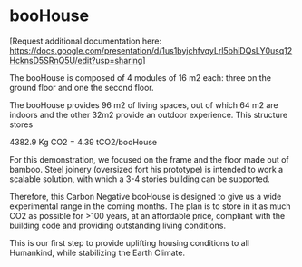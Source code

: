 # booHouse

[Request additional documentation here: https://docs.google.com/presentation/d/1us1byjchfvqyLrl5bhiDQsLY0usq12HcknsD5SRnQ5U/edit?usp=sharing]

The booHouse is composed of 4 modules of 16 m2 each:
three on the ground floor and one the second floor.

The booHouse provides 96 m2 of living spaces, out of which 64 m2 are indoors and the other 32m2 provide an outdoor experience. This structure stores

4382.9 Kg CO2 = 4.39 tCO2/booHouse

For this demonstration, we focused on the frame and the floor made out of bamboo. Steel joinery (oversized fort his prototype) is intended to work a scalable solution, with which a 3-4 stories building can be supported. 

Therefore, this Carbon Negative booHouse is designed to give us a wide experimental range in the coming months. The plan is to store in it as much CO2 as possible for >100 years, at an affordable price, compliant with the building code and providing outstanding living conditions.

This is our first step to provide uplifting housing conditions to all Humankind, while stabilizing the Earth Climate.
